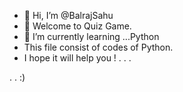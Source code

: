 - 👋 Hi, I’m @BalrajSahu
- 👀 Welcome to Quiz Game.
- 🌱 I’m currently learning ...Python
- This file consist of codes of Python.
- I hope it will help you !
 .
 .
 .

 .
 .
 :)
